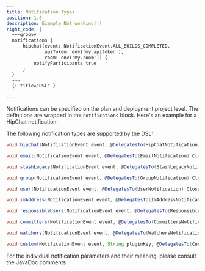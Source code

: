 ```yaml
---
title: Notification Types
position: 1.0
description: Example Not working!!!
right_code: |
  ~~~groovy
  notifications {
      hipchat(event: NotificationEvent.ALL_BUILDS_COMPLETED, 
              apiToken: env('my.apitoken'),
              room: env('my.room')) {
          notifyParticipants true
      }
  }
  ~~~
  {: title="DSL" }

---
```

Notifications can be specified on the plan and deployment project level. The definitions are wrapped in the `notifications` block. Here's an example for a HipChat notification:

The following notification types are supported by the DSL:

~~~groovy
void hipchat(NotificationEvent event, @DelegatesTo(HipChatNotification) Closure closure)

void email(NotificationEvent event, @DelegatesTo(EmailNotification) Closure closure)

void stashLegacy(NotificationEvent event, @DelegatesTo(StashLegacyNotification) Closure closure) 

void group(NotificationEvent event, @DelegatesTo(GroupNotification) Closure closure)

void user(NotificationEvent event, @DelegatesTo(UserNotification) Closure closure)

void imAddress(NotificationEvent event, @DelegatesTo(ImAddressNotification) Closure closure)

void responsibleUsers(NotificationEvent event, @DelegatesTo(ResponsibleUsersNotification) Closure closure)

void committers(NotificationEvent event, @DelegatesTo(CommittersNotification) Closure closure)

void watchers(NotificationEvent event, @DelegatesTo(WatchersNotification) Closure closure)

void custom(NotificationEvent event, String pluginKey, @DelegatesTo(CustomNotification) Closure closure)
~~~

For the individual notification parameters and their meaning, please consult the JavaDoc comments.

